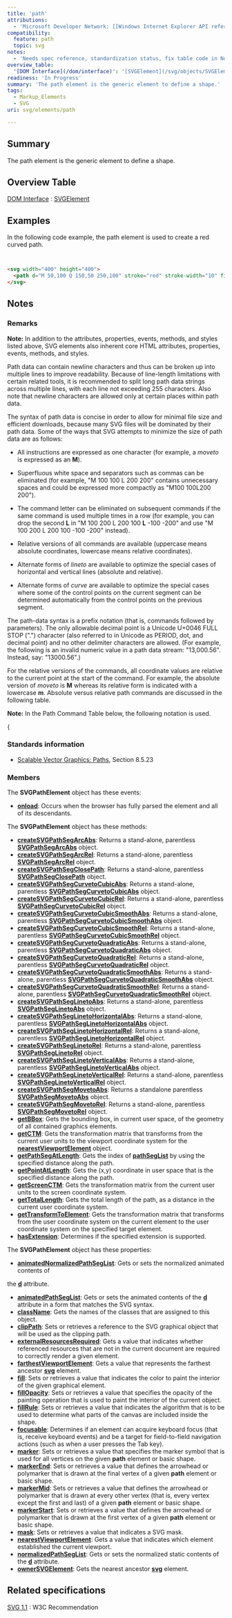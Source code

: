 ```yaml
---
title: 'path'
attributions:
  - 'Microsoft Developer Network: [[Windows Internet Explorer API reference](http://msdn.microsoft.com/en-us/library/ie/hh828809%28v=vs.85%29.aspx) Article]'
compatibility:
  feature: path
  topic: svg
notes:
  - 'Needs spec reference, standardization status, fix table code in Notes'
overview_table:
  '[DOM Interface](/dom/interface)': '[SVGElement](/svg/objects/SVGElement)'
readiness: 'In Progress'
summary: 'The path element is the generic element to define a shape.'
tags:
  - Markup_Elements
  - SVG
uri: svg/elements/path

---
```

## Summary

The path element is the generic element to define a shape.

## Overview Table

[DOM Interface](/dom/interface)
:   [SVGElement](/svg/objects/SVGElement)

## Examples

In the following code example, the path element is used to create a red curved path.

``` html


<svg width="400" height="400">
  <path d="M 50,100 Q 150,50 250,100" stroke="red" stroke-width="10" fill="white"/>
</svg>
```

</pre>

## Notes

### Remarks

**Note:** In addition to the attributes, properties, events, methods, and styles listed above, SVG elements also inherent core HTML attributes, properties, events, methods, and styles.

Path data can contain newline characters and thus can be broken up into multiple lines to improve readability. Because of line-length limitations with certain related tools, it is recommended to split long path data strings across multiple lines, with each line not exceeding 255 characters. Also note that newline characters are allowed only at certain places within path data.

The syntax of path data is concise in order to allow for minimal file size and efficient downloads, because many SVG files will be dominated by their path data. Some of the ways that SVG attempts to minimize the size of path data are as follows:

-   All instructions are expressed as one character (for example, a *moveto* is expressed as an **M**).

-   Superfluous white space and separators such as commas can be eliminated (for example, "M 100 100 L 200 200" contains unnecessary spaces and could be expressed more compactly as "M100 100L200 200").

-   The command letter can be eliminated on subsequent commands if the same command is used multiple times in a row (for example, you can drop the second **L** in "M 100 200 L 200 100 **L** -100 -200" and use "M 100 200 L 200 100 -100 -200" instead).

-   Relative versions of all commands are available (uppercase means absolute coordinates, lowercase means relative coordinates).
-   Alternate forms of *lineto* are available to optimize the special cases of horizontal and vertical lines (absolute and relative).

-   Alternate forms of *curve* are available to optimize the special cases where some of the control points on the current segment can be determined automatically from the control points on the previous segment.

The path-data syntax is a prefix notation (that is, commands followed by parameters). The only allowable decimal point is a Unicode U+0046 FULL STOP (".") character (also referred to in Unicode as PERIOD, dot, and decimal point) and no other delimiter characters are allowed. (For example, the following is an invalid numeric value in a path data stream: "13,000.56". Instead, say: "13000.56".)

For the relative versions of the commands, all coordinate values are relative to the current point at the start of the command. For example, the absolute version of *moveto* is **M** whereas its relative form is indicated with a lowercase **m**. Absolute versus relative path commands are discussed in the following table.

**Note:** In the Path Command Table below, the following notation is used.

{

### Standards information

-   [Scalable Vector Graphics: Paths](http://www.w3.org/TR/SVG11/paths.html), Section 8.5.23

### Members

The **SVGPathElement** object has these events:

-   [**onload**](/svg/events/load): Occurs when the browser has fully parsed the element and all of its descendants.

The **SVGPathElement** object has these methods:

-   [**createSVGPathSegArcAbs**](/svg/methods/createSVGPathSegArcAbs): Returns a stand-alone, parentless [**SVGPathSegArcAbs**](/svg/objects/SVGPathSegArcAbs) object.
-   [**createSVGPathSegArcRel**](/svg/methods/createSVGPathSegArcRel): Returns a stand-alone, parentless [**SVGPathSegArcRel**](/svg/objects/SVGPathSegArcRel) object.
-   [**createSVGPathSegClosePath**](/svg/methods/createSVGPathSegClosePath): Returns a stand-alone, parentless [**SVGPathSegClosePath**](/svg/objects/SVGPathSegClosePath) object.
-   [**createSVGPathSegCurvetoCubicAbs**](/svg/methods/createSVGPathSegCurvetoCubicAbs): Returns a stand-alone, parentless [**SVGPathSegCurvetoCubicAbs**](/svg/objects/SVGPathSegCurvetoCubicAbs) object.
-   [**createSVGPathSegCurvetoCubicRel**](/svg/methods/createSVGPathSegCurvetoCubicRel): Returns a stand-alone, parentless [**SVGPathSegCurvetoCubicRel**](/svg/objects/SVGPathSegCurvetoCubicRel) object.
-   [**createSVGPathSegCurvetoCubicSmoothAbs**](/svg/methods/createSVGPathSegCurvetoCubicSmoothAbs): Returns a stand-alone, parentless [**SVGPathSegCurvetoCubicSmoothAbs**](/svg/objects/SVGPathSegCurvetoCubicSmoothAbs) object.
-   [**createSVGPathSegCurvetoCubicSmoothRel**](/svg/methods/createSVGPathSegCurvetoCubicSmoothRel): Returns a stand-alone, parentless [**SVGPathSegCurvetoCubicSmoothRel**](/svg/objects/SVGPathSegCurvetoCubicSmoothRel) object.
-   [**createSVGPathSegCurvetoQuadraticAbs**](/svg/methods/createSVGPathSegCurvetoQuadraticAbs): Returns a stand-alone, parentless [**SVGPathSegCurvetoQuadraticAbs**](/svg/objects/SVGPathSegCurvetoQuadraticAbs) object.
-   [**createSVGPathSegCurvetoQuadraticRel**](/svg/methods/createSVGPathSegCurvetoQuadraticRel): Returns a stand-alone, parentless [**SVGPathSegCurvetoQuadraticRel**](/svg/objects/SVGPathSegCurvetoQuadraticRel) object.
-   [**createSVGPathSegCurvetoQuadraticSmoothAbs**](/svg/methods/createSVGPathSegCurvetoQuadraticSmoothAbs): Returns a stand-alone, parentless [**SVGPathSegCurvetoQuadraticSmoothAbs**](/svg/objects/SVGPathSegCurvetoQuadraticSmoothAbs) object.
-   [**createSVGPathSegCurvetoQuadraticSmoothRel**](/svg/methods/createSVGPathSegCurvetoQuadraticSmoothRel): Returns a stand-alone, parentless [**SVGPathSegCurvetoQuadraticSmoothRel**](/svg/objects/SVGPathSegCurvetoQuadraticSmoothRel) object.
-   [**createSVGPathSegLinetoAbs**](/svg/methods/createSVGPathSegLinetoAbs): Returns a stand-alone, parentless [**SVGPathSegLinetoAbs**](/svg/objects/SVGPathSegLinetoAbs) object.
-   [**createSVGPathSegLinetoHorizontalAbs**](/svg/methods/createSVGPathSegLinetoHorizontalAbs): Returns a stand-alone, parentless [**SVGPathSegLinetoHorizontalAbs**](/svg/objects/SVGPathSegLinetoHorizontalAbs) object.
-   [**createSVGPathSegLinetoHorizontalRel**](/svg/methods/createSVGPathSegLinetoHorizontalRel): Returns a stand-alone, parentless [**SVGPathSegLinetoHorizontalRel**](/svg/objects/SVGPathSegLinetoHorizontalRel) object.
-   [**createSVGPathSegLinetoRel**](/svg/methods/createSVGPathSegLinetoRel): Returns a stand-alone, parentless [**SVGPathSegLinetoRel**](/svg/objects/SVGPathSegLinetoRel) object.
-   [**createSVGPathSegLinetoVerticalAbs**](/svg/methods/createSVGPathSegLinetoVerticalAbs): Returns a stand-alone, parentless [**SVGPathSegLinetoVerticalAbs**](/svg/objects/SVGPathSegLinetoVerticalAbs) object.
-   [**createSVGPathSegLinetoVerticalRel**](/svg/methods/createSVGPathSegLinetoVerticalRel): Returns a stand-alone, parentless [**SVGPathSegLinetoVerticalRel**](/svg/objects/SVGPathSegLinetoVerticalRel) object.
-   [**createSVGPathSegMovetoAbs**](/svg/methods/createSVGPathSegMovetoAbs): Returns a standalone parentless [**SVGPathSegMovetoAbs**](/svg/objects/SVGPathSegMovetoAbs) object.
-   [**createSVGPathSegMovetoRel**](/svg/methods/createSVGPathSegMovetoRel): Returns a stand-alone, parentless [**SVGPathSegMovetoRel**](/svg/objects/SVGPathSegMovetoRel) object.
-   [**getBBox**](/svg/methods/getBBox): Gets the bounding box, in current user space, of the geometry of all contained graphics elements.
-   [**getCTM**](/svg/methods/getCTM): Gets the transformation matrix that transforms from the current user units to the viewport coordinate system for the [**nearestViewportElement**](/svg/properties/nearestViewportElement) object.
-   [**getPathSegAtLength**](/svg/methods/getPathSegAtLength): Gets the index of [**pathSegList**](/svg/properties/pathSegList) by using the specified distance along the path.
-   [**getPointAtLength**](/svg/methods/getPointAtLength): Gets the (x,y) coordinate in user space that is the specified distance along the path.
-   [**getScreenCTM**](/svg/methods/getScreenCTM): Gets the transformation matrix from the current user units to the screen coordinate system.
-   [**getTotalLength**](/svg/methods/getTotalLength): Gets the total length of the path, as a distance in the current user coordinate system.
-   [**getTransformToElement**](/svg/methods/getTransformToElement): Gets the transformation matrix that transforms from the user coordinate system on the current element to the user coordinate system on the specified target element.
-   [**hasExtension**](/svg/methods/hasExtension): Determines if the specified extension is supported.

The **SVGPathElement** object has these properties:

-   [**animatedNormalizedPathSegList**](/svg/properties/animatedNormalizedPathSegList): Gets or sets the normalized animated contents of

the [**d**](/svg/properties/d) attribute.

-   [**animatedPathSegList**](/svg/properties/animatedPathSegList): Gets or sets the animated contents of the [**d**](/svg/properties/d) attribute in a form that matches the SVG syntax.
-   [**className**](/svg/properties/className): Gets the names of the classes that are assigned to this object.
-   [**clipPath**](/svg/properties/clipPath): Sets or retrieves a reference to the SVG graphical object that will be used as the clipping path.
-   [**externalResourcesRequired**](/svg/properties/externalResourcesRequired): Gets a value that indicates whether referenced resources that are not in the current document are required to correctly render a given element.
-   [**farthestViewportElement**](/svg/properties/farthestViewportElement): Gets a value that represents the farthest ancestor [**svg**](/svg/elements/svg) element.
-   [**fill**](/svg/attributes/fill): Sets or retrieves a value that indicates the color to paint the interior of the given graphical element.
-   [**fillOpacity**](/svg/attributes/fill-opacity): Sets or retrieves a value that specifies the opacity of the painting operation that is used to paint the interior of the current object.
-   [**fillRule**](/svg/attributes/fill-rule): Sets or retrieves a value that indicates the algorithm that is to be used to determine what parts of the canvas are included inside the shape.
-   [**focusable**](/svg/properties/focusable): Determines if an element can acquire keyboard focus (that is, receive keyboard events) and be a target for field-to-field navigation actions (such as when a user presses the Tab key).
-   [**marker**](/svg/attributes/marker): Sets or retrieves a value that specifies the marker symbol that is used for all vertices on the given **path** element or basic shape.
-   [**markerEnd**](/svg/attributes/marker-end): Sets or retrieves a value that defines the arrowhead or polymarker that is drawn at the final vertex of a given **path** element or basic shape.
-   [**markerMid**](/svg/attributes/marker-mid): Sets or retrieves a value that defines the arrowhead or polymarker that is drawn at every other vertex (that is, every vertex except the first and last) of a given **path** element or basic shape.
-   [**markerStart**](/svg/attributes/marker-start): Sets or retrieves a value that defines the arrowhead or polymarker that is drawn at the first vertex of a given **path** element or basic shape.
-   [**mask**](/svg/attributes/mask): Sets or retrieves a value that indicates a SVG mask.
-   [**nearestViewportElement**](/svg/properties/nearestViewportElement): Gets a value that indicates which element established the current viewport.
-   [**normalizedPathSegList**](/svg/properties/normalizedPathSegList): Gets or sets the normalized static contents of the [**d**](/svg/properties/d) attribute.
-   [**ownerSVGElement**](/svg/properties/ownerSVGElement): Gets the nearest ancestor [**svg**](/svg/objects/SVGElement) element.

## Related specifications

[SVG 1.1](http://www.w3.org/TR/SVG11/paths.html)
:   W3C Recommendation
